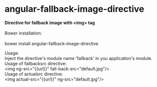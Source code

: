 angular-fallback-image-directive
================================

<b>Directive for fallback image with &lt;img> tag</b><br/><br/>
Bower installation: <br/><br/>
bower install angular-fallback-image-directive

Usage:<br/>
Inject the directive's module name 'fallback' in you application's module.<br/>
Usage of fallbacksrc directive:<br/>
    &lt;img ng-src="{{url}}" fall-back-src="default.jpg"/&gt;<br/>
Usage of actualsrc directive:<br/>
    &lt;img actual-src="{{url}}" ng-src="default.jpg"/&gt;
